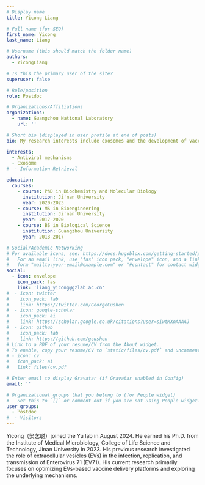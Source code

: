 ```yaml
---
# Display name
title: Yicong Liang

# Full name (for SEO)
first_name: Yicong
last_name: Liang

# Username (this should match the folder name)
authors:
  - YicongLiang

# Is this the primary user of the site?
superuser: false

# Role/position
role: Postdoc

# Organizations/Affiliations
organizations:
  - name: Guangzhou National Laboratory
    url: ''

# Short bio (displayed in user profile at end of posts)
bio: My research interests include exosomes and the development of vaccine adjuvants.

interests:
  - Antiviral mechanisms
  - Exosome
#  - Information Retrieval

education:
  courses:
    - course: PhD in Biochemistry and Molecular Biology
      institution: Ji'nan University
      year: 2020-2023
    - course: MS in Bioengineering
      institution: Ji'nan University
      year: 2017-2020
    - course: BS in Biological Science
      institution: Guangzhou University
      year: 2013-2017

# Social/Academic Networking
# For available icons, see: https://docs.hugoblox.com/getting-started/page-builder/#icons
#   For an email link, use "fas" icon pack, "envelope" icon, and a link in the
#   form "mailto:your-email@example.com" or "#contact" for contact widget.
social:
  - icon: envelope
    icon_pack: fas
    link: 'liang_yicong@gzlab.ac.cn'
#  - icon: twitter
#    icon_pack: fab
#    link: https://twitter.com/GeorgeCushen
#  - icon: google-scholar
#    icon_pack: ai
#    link: https://scholar.google.co.uk/citations?user=sIwtMXoAAAAJ
#  - icon: github
#    icon_pack: fab
#    link: https://github.com/gcushen
# Link to a PDF of your resume/CV from the About widget.
# To enable, copy your resume/CV to `static/files/cv.pdf` and uncomment the lines below.
# - icon: cv
#   icon_pack: ai
#   link: files/cv.pdf

# Enter email to display Gravatar (if Gravatar enabled in Config)
email: ''

# Organizational groups that you belong to (for People widget)
#   Set this to `[]` or comment out if you are not using People widget.
user_groups:
  - Postdoc
#  - Visitors
---
```


Yicong（梁艺聪）joined the Yu lab in August 2024. He earned his Ph.D. from the Institute of Medical Microbiology, College of Life Science and Technology, Jinan University in 2023. His previous research investigated the role of extracellular vesicles (EVs) in the infection, replication, and transmission of Enterovirus 71 (EV71). His current research primarily focuses on optimizing EVs-based vaccine delivery platforms and exploring the underlying mechanisms.
